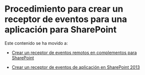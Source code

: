 
# Procedimiento para crear un receptor de eventos para una aplicación para SharePoint

Este contenido se ha movido a:
  
    
    


-  [Crear un receptor de eventos remotos en complementos para SharePoint](create-a-remote-event-receiver-in-sharepoint-add-ins.md)
    
  
-  [Crear un receptor de eventos de aplicación en SharePoint 2013](create-an-add-in-event-receiver-in-sharepoint-add-ins.md)
    
  
